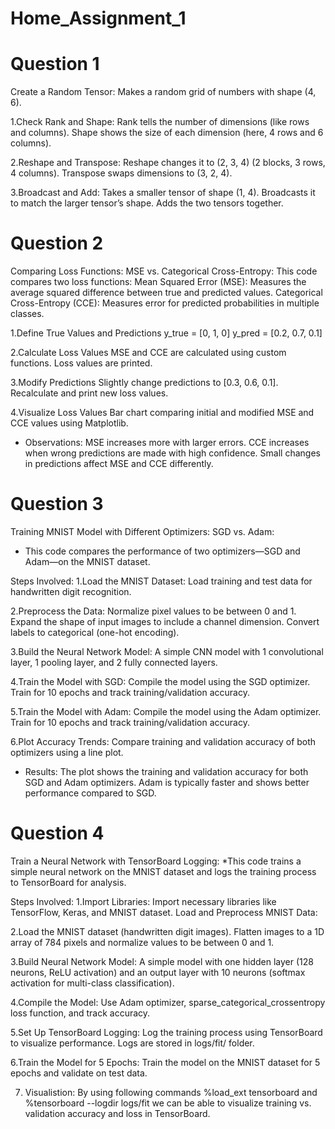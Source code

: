 # Home_Assignment_1

# Question 1
Create a Random Tensor:
Makes a random grid of numbers with shape (4, 6).

1.Check Rank and Shape:
  Rank tells the number of dimensions (like rows and columns).
  Shape shows the size of each dimension (here, 4 rows and 6 columns).

2.Reshape and Transpose:
  Reshape changes it to (2, 3, 4) (2 blocks, 3 rows, 4 columns).
  Transpose swaps dimensions to (3, 2, 4).

3.Broadcast and Add:
  Takes a smaller tensor of shape (1, 4).
  Broadcasts it to match the larger tensor’s shape.
  Adds the two tensors together.

# Question 2
Comparing Loss Functions: MSE vs. Categorical Cross-Entropy:
This code compares two loss functions:
Mean Squared Error (MSE): Measures the average squared difference between true and predicted values.
Categorical Cross-Entropy (CCE): Measures error for predicted probabilities in multiple classes.

1.Define True Values and Predictions
  y_true = [0, 1, 0]
  y_pred = [0.2, 0.7, 0.1]

2.Calculate Loss Values
  MSE and CCE are calculated using custom functions.
  Loss values are printed.
  
3.Modify Predictions
  Slightly change predictions to [0.3, 0.6, 0.1].
  Recalculate and print new loss values.
  
4.Visualize Loss Values
  Bar chart comparing initial and modified MSE and CCE values using Matplotlib.

* Observations:
  MSE increases more with larger errors.
  CCE increases when wrong predictions are made with high confidence.
  Small changes in predictions affect MSE and CCE differently.

# Question 3
Training MNIST Model with Different Optimizers: SGD vs. Adam:
* This code compares the performance of two optimizers—SGD and Adam—on the MNIST dataset.

Steps Involved:
1.Load the MNIST Dataset:
  Load training and test data for handwritten digit recognition.

2.Preprocess the Data:
  Normalize pixel values to be between 0 and 1.
  Expand the shape of input images to include a channel dimension.
  Convert labels to categorical (one-hot encoding).
  
3.Build the Neural Network Model:
  A simple CNN model with 1 convolutional layer, 1 pooling layer, and 2 fully connected layers.
  
4.Train the Model with SGD:
  Compile the model using the SGD optimizer.
  Train for 10 epochs and track training/validation accuracy.
  
5.Train the Model with Adam:
  Compile the model using the Adam optimizer.
  Train for 10 epochs and track training/validation accuracy.
  
6.Plot Accuracy Trends:
  Compare training and validation accuracy of both optimizers using a line plot.
  
* Results:
  The plot shows the training and validation accuracy for both SGD and Adam optimizers.
  Adam is typically faster and shows better performance compared to SGD.

# Question 4
Train a Neural Network with TensorBoard Logging:
*This code trains a simple neural network on the MNIST dataset and logs the training process to TensorBoard for analysis.

Steps Involved:
1.Import Libraries:
  Import necessary libraries like TensorFlow, Keras, and MNIST dataset.
  Load and Preprocess MNIST Data:

2.Load the MNIST dataset (handwritten digit images).
  Flatten images to a 1D array of 784 pixels and normalize values to be between 0 and 1.
  
3.Build Neural Network Model:
A simple model with one hidden layer (128 neurons, ReLU activation) and an output layer with 10 neurons (softmax activation for multi-class classification).

4.Compile the Model:
  Use Adam optimizer, sparse_categorical_crossentropy loss function, and track accuracy.
  
5.Set Up TensorBoard Logging:
  Log the training process using TensorBoard to visualize performance. Logs are stored in logs/fit/ folder.

6.Train the Model for 5 Epochs:
  Train the model on the MNIST dataset for 5 epochs and validate on test data.

7. Visualistion:
   By using following commands %load_ext tensorboard and %tensorboard --logdir logs/fit we can be able to visualize training vs. validation accuracy and loss in 
TensorBoard.
